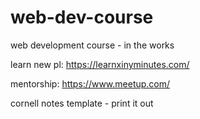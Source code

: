 # web-dev-course
web development course - in the works

learn new pl: https://learnxinyminutes.com/ 

mentorship: https://www.meetup.com/

cornell notes template - print it out